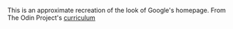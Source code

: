 This is an approximate recreation of the look of Google's homepage. 
From The Odin Project's [curriculum](http://www.theodinproject.com/courses/web-development-101/lessons/html-css)